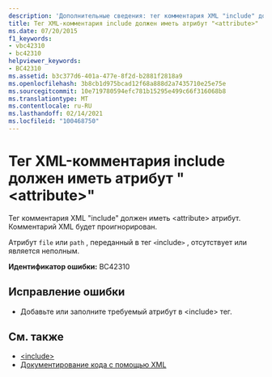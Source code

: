 ```yaml
---
description: 'Дополнительные сведения: тег комментария XML "include" должен иметь <attribute> атрибут ""'
title: Тег XML-комментария include должен иметь атрибут "<attribute>"
ms.date: 07/20/2015
f1_keywords:
- vbc42310
- bc42310
helpviewer_keywords:
- BC42310
ms.assetid: b3c377d6-401a-477e-8f2d-b2881f2818a9
ms.openlocfilehash: 3b8cb1d975bcad12f68a888d2a7435710e25e75e
ms.sourcegitcommit: 10e719780594efc781b15295e499c66f316068b8
ms.translationtype: MT
ms.contentlocale: ru-RU
ms.lasthandoff: 02/14/2021
ms.locfileid: "100468750"
---
```

# <a name="xml-comment-tag-include-must-have-a-attribute-attribute"></a>Тег XML-комментария include должен иметь атрибут "\<attribute>"

Тег комментария XML "include" должен иметь \<attribute> атрибут. Комментарий XML будет проигнорирован.  
  
 Атрибут `file` или `path` , переданный в тег `<`include`>` , отсутствует или является неполным.  
  
 **Идентификатор ошибки:** BC42310  
  
## <a name="to-correct-this-error"></a>Исправление ошибки  
  
- Добавьте или заполните требуемый атрибут в \<include> тег.  
  
## <a name="see-also"></a>См. также

- [\<include>](../language-reference/xmldoc/include.md)
- [Документирование кода с помощью XML](../programming-guide/program-structure/documenting-your-code-with-xml.md)
